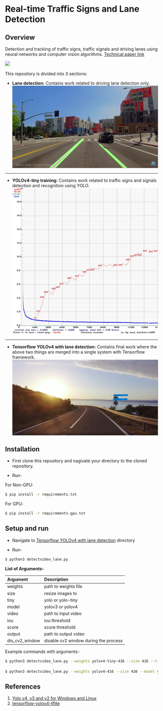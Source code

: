 
# Real-time Traffic Signs and Lane Detection
## Overview
Detection and tracking of traffic signs, traffic signals and driving lanes using neural networks and computer vision algorithms. [Technical paper link](https://raw.githubusercontent.com/harshkc03/internship_kurla/master/Real-time%20Traffic%20Signs%20and%20Lane%20Detection.pdf?token=ANW4QIT6L6TEZA4LI23OOV27T4DYA)

![](./assets/final.gif)




This repository is divided into 3 sections:
+ **Lane detection:** Contains work related to driving lane detection only.
![](./assets/lane.png)

---

+ **YOLOv4-tiny training:** Contains work related to traffic signs and signals detection and recognition using YOLO.
![](./assets/chart.jpg)

---

+ **Tensorflow YOLOv4 with lane detection:** Contains final work where the above two things are merged into a single system with Tensorflow framework.
![](./assets/yolo.png)

## Installation

+ First clone this repository and nagivate your directory to the cloned repository.

+ Run- 

For Non-GPU:
```sh
$ pip install -r requirements.txt
```


For GPU:
```sh
$ pip install -r requirements-gpu.txt
```


## Setup and run

+ Navigate to [Tensorflow YOLOv4 with lane detection](https://github.com/harshkc03/traffic-signs-signals-and-lane-detection/tree/master/Tensorflow%20YOLOv4%20with%20lane%20detection) directory

+ Run-
```sh
$ python3 detectvideo_lane.py
```
**List of Arguments-**

| Argument        | Description           |
|:------------- |:-------------|
| weights      | path to weights file |
| size      | resize images to      |
| tiny | yolo or yolo-tiny      |
| model | yolov3 or yolov4 |
| video | path to input video |
| iou | iou threshold |
| score | score threshold |
| output | path to output video |
| dis_cv2_window | disable cv2 window during the process |


Example commands with arguments-
```sh
$ python3 detectvideo_lane.py --weights yolov4-tiny-416 --size 416 --tiny --model yolov4 --video test.mp4 --score 0.50 --output out.avi 

$ python3 detectvideo_lane.py --weights yolov4-416 --size 416 --model yolov4 --video test.mp4 --score 0.50 --output out.avi --dis_cv2_window 
```


## References

1. [Yolo v4, v3 and v2 for Windows and Linux](https://github.com/AlexeyAB/darknet)
2. [tensorflow-yolov4-tflite](https://github.com/hunglc007/tensorflow-yolov4-tflite)
